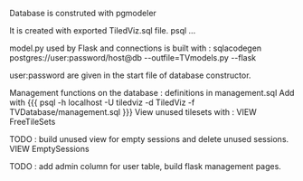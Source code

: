 Database is construted with pgmodeler

It is created with exported TiledViz.sql file.
psql  ...

model.py used by Flask and connections is built with : 
sqlacodegen postgres://user:password/host@db --outfile=TVmodels.py --flask

user:password are given in the start file of database constructor.


Management functions on the database :
definitions in management.sql
Add with
{{{
psql -h localhost -U tiledviz -d TiledViz -f TVDatabase/management.sql
}}}
View unused tilesets with :
VIEW FreeTileSets

TODO : build unused view for empty sessions and delete unused sessions.
VIEW EmptySessions

TODO : add admin column for user table, build flask management pages.
